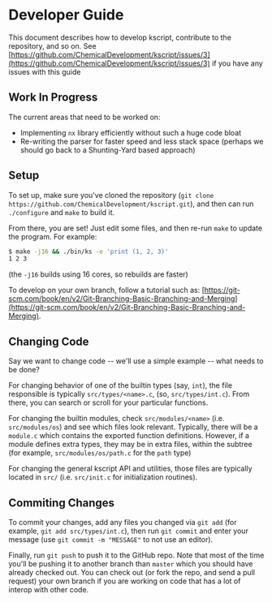 # Developer Guide

This document describes how to develop kscript, contribute to the repository, and so on. See [https://github.com/ChemicalDevelopment/kscript/issues/3](https://github.com/ChemicalDevelopment/kscript/issues/3) if you have any issues with this guide

## Work In Progress

The current areas that need to be worked on:
  * Implementing `nx` library efficiently without such a huge code bloat
  * Re-writing the parser for faster speed and less stack space (perhaps we should go back to a Shunting-Yard based approach)

## Setup

To set up, make sure you've cloned the repository (`git clone https://github.com/ChemicalDevelopment/kscript.git`), and then can run `./configure` and `make` to build it.

From there, you are set! Just edit some files, and then re-run `make` to update the program. For example:

```bash
$ make -j16 && ./bin/ks -e 'print (1, 2, 3)'
1 2 3 
```

(the `-j16` builds using 16 cores, so rebuilds are faster)

To develop on your own branch, follow a tutorial such as: [https://git-scm.com/book/en/v2/Git-Branching-Basic-Branching-and-Merging](https://git-scm.com/book/en/v2/Git-Branching-Basic-Branching-and-Merging).

## Changing Code

Say we want to change code -- we'll use a simple example -- what needs to be done?

For changing behavior of one of the builtin types (say, `int`), the file responsible is typically `src/types/<name>.c`, (so, `src/types/int.c`). From there, you can search or scroll for your particular functions.

For changing the builtin modules, check `src/modules/<name>` (i.e. `src/modules/os`) and see which files look relevant. Typically, there will be a `module.c` which contains the exported function definitions. However, if a module defines extra types, they may be in extra files, within the subtree (for example, `src/modules/os/path.c` for the `path` type)

For changing the general kscript API and utilities, those files are typically located in `src/` (i.e. `src/init.c` for initialization routines).


## Commiting Changes

To commit your changes, add any files you changed via `git add` (for example, `git add src/types/int.c`), then run `git commit` and enter your message (use `git commit -m "MESSAGE"` to not use an editor).

Finally, run `git push` to push it to the GitHub repo. Note that most of the time you'll be pushing it to another branch than `master` which you should have already checked out. You can check out (or fork the repo, and send a pull request) your own branch if you are working on code that has a lot of interop with other code.



